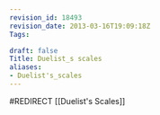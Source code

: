 ```yaml
---
revision_id: 18493
revision_date: 2013-03-16T19:09:18Z
Tags:

draft: false
Title: Duelist_s scales
aliases:
- Duelist's_scales
---
```

#REDIRECT [[Duelist's Scales]]